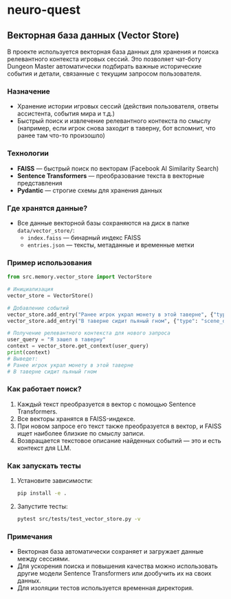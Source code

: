 # neuro-quest

## Векторная база данных (Vector Store)

В проекте используется векторная база данных для хранения и поиска релевантного контекста игровых сессий. Это позволяет чат-боту Dungeon Master автоматически подбирать важные исторические события и детали, связанные с текущим запросом пользователя.

### Назначение
- Хранение истории игровых сессий (действия пользователя, ответы ассистента, события мира и т.д.)
- Быстрый поиск и извлечение релевантного контекста по смыслу (например, если игрок снова заходит в таверну, бот вспомнит, что ранее там что-то произошло)

### Технологии
- **FAISS** — быстрый поиск по векторам (Facebook AI Similarity Search)
- **Sentence Transformers** — преобразование текста в векторные представления
- **Pydantic** — строгие схемы для хранения данных

### Где хранятся данные?
- Все данные векторной базы сохраняются на диск в папке `data/vector_store/`:
  - `index.faiss` — бинарный индекс FAISS
  - `entries.json` — тексты, метаданные и временные метки

### Пример использования
```python
from src.memory.vector_store import VectorStore

# Инициализация
vector_store = VectorStore()

# Добавление событий
vector_store.add_entry("Ранее игрок украл монету в этой таверне", {"type": "historical_event"})
vector_store.add_entry("В таверне сидит пьяный гном", {"type": "scene_description"})

# Получение релевантного контекста для нового запроса
user_query = "Я зашел в таверну"
context = vector_store.get_context(user_query)
print(context)
# Выведет:
# Ранее игрок украл монету в этой таверне
# В таверне сидит пьяный гном
```

### Как работает поиск?
1. Каждый текст преобразуется в вектор с помощью Sentence Transformers.
2. Все векторы хранятся в FAISS-индексе.
3. При новом запросе его текст также преобразуется в вектор, и FAISS ищет наиболее близкие по смыслу записи.
4. Возвращается текстовое описание найденных событий — это и есть контекст для LLM.

### Как запускать тесты
1. Установите зависимости:
   ```bash
   pip install -e .
   ```
2. Запустите тесты:
   ```bash
   pytest src/tests/test_vector_store.py -v
   ```

### Примечания
- Векторная база автоматически сохраняет и загружает данные между сессиями.
- Для ускорения поиска и повышения качества можно использовать другие модели Sentence Transformers или дообучить их на своих данных.
- Для изоляции тестов используется временная директория.
